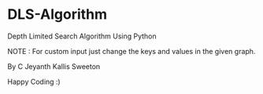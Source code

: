 # DLS-Algorithm

 Depth Limited Search Algorithm Using Python

 NOTE : For custom input just change the keys and values in the given graph. 

 By
  C Jeyanth Kallis Sweeton

Happy Coding :)